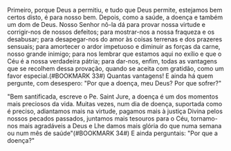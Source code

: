 Primeiro, porque Deus a permitiu, e tudo que Deus permite, estejamos bem certos disto, é para nosso bem. Depois, como a saúde, a doença e também um dom de Deus. Nosso Senhor nô-la dá para provar nossa virtude e corrigir-nos de nossos defeitos; para mostrar-nos a nossa fraqueza e os desabusar; para desapegar-nos do amor às coisas terrenas e dos prazeres sensuais; para amortecer o ardor impetuoso e diminuir as forças da carne, nosso grande inimigo; para nos lembrar que estamos aqui no exílio e que o Céu é a nossa verdadeira pátria; para dar-nos, enfim, todas as vantagens que se recolhem dessa provação, quando se aceita com gratidão, como um favor especial.(#BOOKMARK 33#) Quantas vantagens! E ainda há quem pergunte, com desespero: "Por que a doença, meu Deus? Por que sofrer?"

"Bem santificada, escreve o Pe. Saint Jure, a doença é um dos momentos mais preciosos da vida. Muitas vezes, num dia de doença, suportada como é preciso, adiantamos mais na virtude, pagamos mais à justiça Divina pelos nossos pecados passados, juntamos mais tesouros para o Céu, tornamo-nos mais agradáveis a Deus e Lhe damos mais glória do que numa semana ou num mês de saúde"(#BOOKMARK 34#) E ainda perguntais: "Por que a doença?"